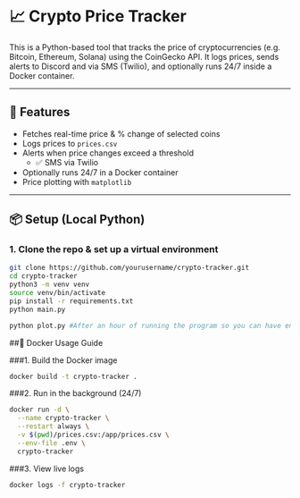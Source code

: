 # 📈 Crypto Price Tracker

This is a Python-based tool that tracks the price of cryptocurrencies (e.g. Bitcoin, Ethereum, Solana) using the CoinGecko API. It logs prices, sends alerts to Discord and via SMS (Twilio), and optionally runs 24/7 inside a Docker container.

---

## 🚀 Features

- Fetches real-time price & % change of selected coins
- Logs prices to `prices.csv`
- Alerts when price changes exceed a threshold
  - ✅ SMS via Twilio
- Optionally runs 24/7 in a Docker container
- Price plotting with `matplotlib`

---

## 📦 Setup (Local Python)

### 1. Clone the repo & set up a virtual environment

```bash
git clone https://github.com/yourusername/crypto-tracker.git
cd crypto-tracker
python3 -m venv venv
source venv/bin/activate
pip install -r requirements.txt
python main.py

python plot.py #After an hour of running the program so you can have enough data to work with
```

##🐳 Docker Usage Guide

###1. Build the Docker image
```bash
docker build -t crypto-tracker .
```

###2. Run in the background (24/7)
```bash
docker run -d \
  --name crypto-tracker \
  --restart always \
  -v $(pwd)/prices.csv:/app/prices.csv \
  --env-file .env \
  crypto-tracker
```

###3. View live logs
```bash
docker logs -f crypto-tracker
```


